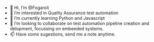 - 👋 Hi, I’m @Fogaroli
- 👀 I’m interested in Quality Assurance test automation
- 🌱 I’m currently learning Python and Javascript
- 💞️ I’m looking to collaborate on test automation pipeline creation and delopment, focussing on embeeded systems.
- 📫 Have some sugestions, send me a note anytime.

<!---
Fogaroli/Fogaroli is a ✨ special ✨ repository because its `README.md` (this file) appears on your GitHub profile.
You can click the Preview link to take a look at your changes.
--->
